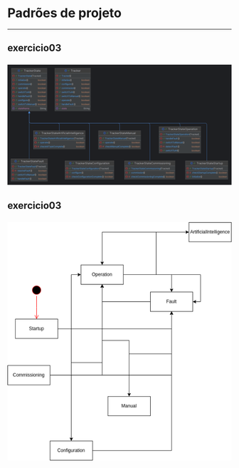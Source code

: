 # Padrões de projeto
 ____
  ## exercicio03<br><br>![diagrama_exercicio03.png](diagrama_exercicio03.png)
  
  ## exercicio03<br><br>![diagrama_exercicio03.png](fluxo.drawio.png)

